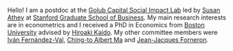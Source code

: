 Hello! I am a postdoc at the [Golub Capital Social Impact Lab](https://www.gsb.stanford.edu/faculty-research/centers-initiatives/sil) led by [Susan Athey](https://athey.people.stanford.edu) at [Stanford Graduate School of Business](https://www.gsb.stanford.edu). My main research interests are in econometrics and I received a PhD in Economics from [Boston University](https://www.bu.edu/econ/) advised by [Hiroaki Kaido](http://people.bu.edu/hkaido/). My other committee members were [Iván Fernández-Val](https://sites.bu.edu/ivanf/), [Ching-to Albert Ma](https://people.bu.edu/ma/) and [Jean-Jacques Forneron](http://jjforneron.com).
